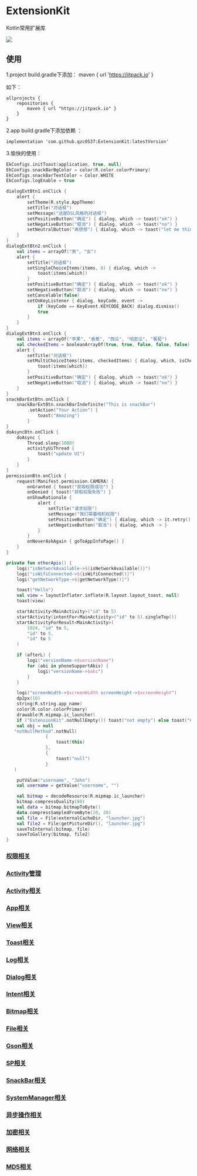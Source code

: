 # ExtensionKit
Kotlin常用扩展库

[![](https://jitpack.io/v/qzc0537/ExtensionKit.svg)](https://jitpack.io/#qzc0537/ExtensionKit)


使用
--
1.project build.gradle下添加：
maven { url 'https://jitpack.io' }

如下：

```
allprojects {
    repositories {
        maven { url "https://jitpack.io" }
    }
}
```

2.app build.gradle下添加依赖 ：

```
implementation 'com.github.qzc0537:ExtensionKit:latestVersion'
```

3.愉快的使用：
```kotlin
EkConfigs.initToast(application, true, null)
EkConfigs.snackBarBgColor = color(R.color.colorPrimary)
EkConfigs.snackBarTextColor = Color.WHITE
EkConfigs.logEnable = true

dialogExtBtn1.onClick {
    alert {
        setTheme(R.style.AppTheme)
        setTitle("对话框")
        setMessage("这是DSL风格的对话框")
        setPositiveButton("确定") { dialog, which -> toast("ok") }
        setNegativeButton("取消") { dialog, which -> toast("no") }
        setNeutralButton("再想想") { dialog, which -> toast("let me think") }
    }
}
dialogExtBtn2.onClick {
    val items = arrayOf("男", "女")
    alert {
        setTitle("对话框")
        setSingleChoiceItems(items, 0) { dialog, which ->
            toast(items[which])
        }
        setPositiveButton("确定") { dialog, which -> toast("ok") }
        setNegativeButton("取消") { dialog, which -> toast("no") }
        setCancelable(false)
        setOnKeyListener { dialog, keyCode, event ->
            if (keyCode == KeyEvent.KEYCODE_BACK) dialog.dismiss()
            true
        }
    }
}
dialogExtBtn3.onClick {
    val items = arrayOf("苹果", "香蕉", "西瓜", "哈密瓜", "葡萄")
    val checkedItems = booleanArrayOf(true, true, false, false, false)
    alert {
        setTitle("对话框")
        setMultiChoiceItems(items, checkedItems) { dialog, which, isChecked ->
            toast(items[which])
        }
        setPositiveButton("确定") { dialog, which -> toast("ok") }
        setNegativeButton("取消") { dialog, which -> toast("no") }
    }
}
snackBarExtBtn.onClick {
    snackBarExtBtn.snackBarIndefinite("This is snackBar")
        .setAction("Your Action") {
            toast("Amazing")
        }
}
doAsyncBtn.onClick {
    doAsync {
        Thread.sleep(1000)
        activityUiThread {
            toast("update UI")
        }
    }
}
permissionBtn.onClick {
    request(Manifest.permission.CAMERA) {
        onGranted { toast("获取权限成功") }
        onDenied { toast("获取权限失败") }
        onShowRationale {
            alert {
                setTitle("请求权限")
                setMessage("我们需要相机权限")
                setPositiveButton("确定") { dialog, which -> it.retry() }
                setNegativeButton("取消") { dialog, which -> }
            }
        }
        onNeverAskAgain { goToAppInfoPage() }
    }
}

private fun otherApis() {
    logi("isNetworkAvailable->${isNetworkAvailable()}")
    logi("isWifiConnected->${isWifiConnected()}")
    logi("getNetworkType->${getNetworkType()}")

    toast("Hello")
    val view = layoutInflater.inflate(R.layout.layout_toast, null)
    toast(view)

    startActivity<MainActivity>("id" to 5)
    startActivity(intentFor<MainActivity>("id" to 5).singleTop())
    startActivityForResult<MainActivity>(
        1024, "id" to 5,
        "id" to 5,
        "id" to 5
    )

    if (afterL) {
        logi("versionName->$versionName")
        for (abi in phoneSupportAbis) {
            logi("versionName->$abi")
        }
    }

    logi("screenWidth->$screenWidth screenHeight->$screenHeight")
    dp2px(10)
    string(R.string.app_name)
    color(R.color.colorPrimary)
    drawable(R.mipmap.ic_launcher)
    if ("ExtensionKit".notNullEmpty()) toast("not empty") else toast("null or empty")
    val obj = null
   "notNullMethod".notNull(
               {
                   toast(this)
               },
               {
                   toast("null")
               }
   )

    putValue("username", "John")
    val username = getValue("username", "")

    val bitmap = decodeResource(R.mipmap.ic_launcher)
    bitmap.compressQuality(80)
    val data = bitmap.bitmapToByte()
    data.compressSampledFromByte(20, 20)
    val file = File(externalCacheDir, "launcher.jpg")
    val file2 = File(getPictureDir(), "launcher.jpg")
    saveToInternal(bitmap, file)
    saveToGallery(bitmap, file2)
}
```

### [权限相关](https://github.com/qzc0537/ExtensionKit/blob/master/extensionkit/src/main/java/com/qzc/extensionkit/permission/PermissionExt.kt)

### [Activity管理](https://github.com/qzc0537/ExtensionKit/blob/master/extensionkit/src/main/java/com/qzc/extensionkit/lifecycle/ActivityManager)

### [Activity相关](https://github.com/qzc0537/ExtensionKit/blob/master/extensionkit/src/main/java/com/qzc/extensionkit/ext/ActivityExt.kt)

### [App相关](https://github.com/qzc0537/ExtensionKit/blob/master/extensionkit/src/main/java/com/qzc/extensionkit/ext/AppExt.kt)

### [View相关](https://github.com/qzc0537/ExtensionKit/blob/master/extensionkit/src/main/java/com/qzc/extensionkit/ext/ViewExt.kt)

### [Toast相关](https://github.com/qzc0537/ExtensionKit/blob/master/extensionkit/src/main/java/com/qzc/extensionkit/ext/ToastExt.kt)

### [Log相关](https://github.com/qzc0537/ExtensionKit/blob/master/extensionkit/src/main/java/com/qzc/extensionkit/ext/LogExt.kt)

### [Dialog相关](https://github.com/qzc0537/ExtensionKit/blob/master/extensionkit/src/main/java/com/qzc/extensionkit/ext/DialogExt.kt)

### [Intent相关](https://github.com/qzc0537/ExtensionKit/blob/master/extensionkit/src/main/java/com/qzc/extensionkit/ext/IntentExt.kt)

### [Bitmap相关](https://github.com/qzc0537/ExtensionKit/blob/master/extensionkit/src/main/java/com/qzc/extensionkit/ext/BitmapExt.kt)

### [File相关](https://github.com/qzc0537/ExtensionKit/blob/master/extensionkit/src/main/java/com/qzc/extensionkit/ext/FileExt.kt)

### [Gson相关](https://github.com/qzc0537/ExtensionKit/blob/master/extensionkit/src/main/java/com/qzc/extensionkit/ext/GsonExt.kt)

### [SP相关](https://github.com/qzc0537/ExtensionKit/blob/master/extensionkit/src/main/java/com/qzc/extensionkit/ext/SharedPreferencesExt.kt)

### [SnackBar相关](https://github.com/qzc0537/ExtensionKit/blob/master/extensionkit/src/main/java/com/qzc/extensionkit/ext/SnackBarExt.kt)

### [SystemManager相关](https://github.com/qzc0537/ExtensionKit/blob/master/extensionkit/src/main/java/com/qzc/extensionkit/ext/SystemServiceExt.kt)

### [异步操作相关](https://github.com/qzc0537/ExtensionKit/blob/master/extensionkit/src/main/java/com/qzc/extensionkit/ext/AsyncExt.kt)

### [加密相关](https://github.com/qzc0537/ExtensionKit/blob/master/extensionkit/src/main/java/com/qzc/extensionkit/ext/AesExt.kt)

### [网络相关](https://github.com/qzc0537/ExtensionKit/blob/master/extensionkit/src/main/java/com/qzc/extensionkit/ext/NetworkExt.kt)

### [MD5相关](https://github.com/qzc0537/ExtensionKit/blob/master/extensionkit/src/main/java/com/qzc/extensionkit/ext/MD5Ext.kt)